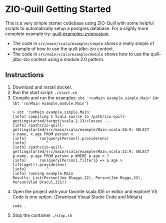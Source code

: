 # ZIO-Quill Getting Started

This is a very simple starter codebase using ZIO-Quill with some helpful scripts to automatically setup a postgres database. For a slighly more complete example try: [quill-examples-zymposium](https://github.com/kitlangton/quill-examples-zymposium).

* The code in `src/main/scala/example/simple` shows a really simple of example of how to use the quill-jdbc-zio context.
* The code in `src/main/scala/example/module` shows how to use the quill-jdbc-zio context using a module 2.0 pattern.


## Instructions
1. Download and install docker.
2. Run the start script: `./start.sh`
3. Compile and run the examples: `sbt 'runMain example.simple.Main'` (or `sbt 'runMain example.module.Main'`)
   ```
   > sbt 'runMain example.simple.Main'
   [info] compiling 1 Scala source to /path/zio-quill-gettingstarted/target/scala-2.13/classes ...
   [info] /path/zio-quill-gettingstarted/src/main/scala/example/Main.scala:30:9: SELECT x.name, x.age FROM person x
   [info]      run(query[Person]).provide(env)
   [info]         ^
   [info] /path/zio-quill-gettingstarted/src/main/scala/example/Main.scala:32:9: SELECT p.name, p.age FROM person p WHERE p.age > ?
   [info]      run(query[Person].filter(p => p.age > lift(age))).provide(env)
   [info]         ^
   [info] running example.Main
   Results: List(Person(Joe Bloggs,22), Person(Jim Roggs,33), Person(Vlad Dracul,321))
   ```
4. Open the project with your favorite scala IDE or editor and explore! VS Code is one option.
   (Download Visual Studio Code and Metals)
   ```
   code .
   ```
5. Stop the container `./stop.sh`

